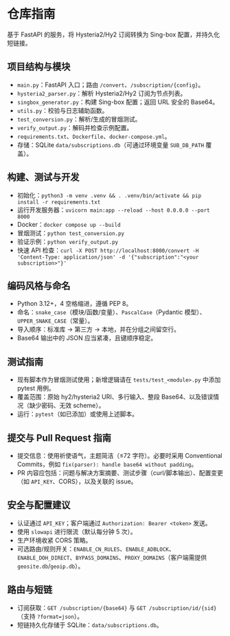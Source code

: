 # 仓库指南

基于 FastAPI 的服务，将 Hysteria2/Hy2 订阅转换为 Sing-box 配置，并持久化短链接。

## 项目结构与模块
- `main.py`：FastAPI 入口；路由 `/convert`、`/subscription/{config}`。
- `hysteria2_parser.py`：解析 Hysteria2/Hy2 订阅为节点列表。
- `singbox_generator.py`：构建 Sing-box 配置；返回 URL 安全的 Base64。
- `utils.py`：校验与日志辅助函数。
- `test_conversion.py`：解析/生成的冒烟测试。
- `verify_output.py`：解码并检查示例配置。
- `requirements.txt`、`Dockerfile`、`docker-compose.yml`。
- 存储：SQLite `data/subscriptions.db`（可通过环境变量 `SUB_DB_PATH` 覆盖）。

## 构建、测试与开发
- 初始化：`python3 -m venv .venv && . .venv/bin/activate && pip install -r requirements.txt`
- 运行开发服务器：`uvicorn main:app --reload --host 0.0.0.0 --port 8000`
- Docker：`docker compose up --build`
- 冒烟测试：`python test_conversion.py`
- 验证示例：`python verify_output.py`
- 快速 API 检查：`curl -X POST http://localhost:8000/convert -H 'Content-Type: application/json' -d '{"subscription":"<your subscription>"}'`

## 编码风格与命名
- Python 3.12+，4 空格缩进，遵循 PEP 8。
- 命名：`snake_case`（模块/函数/变量）、`PascalCase`（Pydantic 模型）、`UPPER_SNAKE_CASE`（常量）。
- 导入顺序：标准库 → 第三方 → 本地，并在分组之间留空行。
- Base64 输出中的 JSON 应当紧凑，且键顺序稳定。

## 测试指南
- 现有脚本作为冒烟测试使用；新增逻辑请在 `tests/test_<module>.py` 中添加 pytest 用例。
- 覆盖范围：原始 hy2/hysteria2 URI、多行输入、整段 Base64、以及错误情况（缺少密码、无效 scheme）。
- 运行：`pytest`（如已添加）或使用上述脚本。

## 提交与 Pull Request 指南
- 提交信息：使用祈使语气，主题简洁（≤72 字符）。必要时采用 Conventional Commits，例如 `fix(parser): handle base64 without padding`。
- PR 内容应包括：问题与解决方案摘要、测试步骤（curl/脚本输出）、配置变更（如 `API_KEY`、CORS），以及关联的 issue。

## 安全与配置建议
- 认证通过 `API_KEY`；客户端通过 `Authorization: Bearer <token>` 发送。
- 使用 `slowapi` 进行限流（默认每分钟 5 次）。
- 生产环境收紧 CORS 策略。
- 可选路由/规则开关：`ENABLE_CN_RULES`、`ENABLE_ADBLOCK`、`ENABLE_DOH_DIRECT`、`BYPASS_DOMAINS`、`PROXY_DOMAINS`（客户端需提供 `geosite.db`/`geoip.db`）。

## 路由与短链
- 订阅获取：`GET /subscription/{base64}` 与 `GET /subscription/id/{sid}`（支持 `?format=json`）。
- 短链持久化存储于 SQLite：`data/subscriptions.db`。
